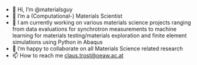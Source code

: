 - 👋 Hi, I’m @materialsguy
- 👀 I’m a (Computational-) Materials Scientist
- 🌱  I am currently working on various materials science projects ranging from data evaluations for synchrotron measurements to machine learning for materials testing/materials exploration and finite element simulations using Python in Abaqus
- 💞️ I’m happy to collaborate on all Materials Science related research
- 📫 How to reach me claus.trost@oeaw.ac.at

